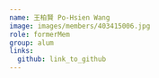 ```yaml
---
name: 王柏賢 Po-Hsien Wang 
image: images/members/403415006.jpg 
role: formerMem
group: alum
links:
  github: link_to_github 
---
```


